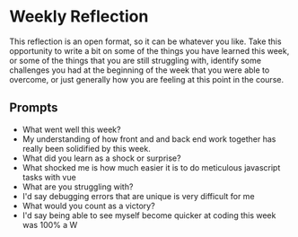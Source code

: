 # Weekly Reflection
This reflection is an open format, so it can be whatever you like. Take this opportunity to write a bit on some of the things you have learned this week, or some of the things that you are still struggling with, identify some challenges you had at the beginning of the week that you were able to overcome, or just generally how you are feeling at this point in the course.

## Prompts
- What went well this week?
- My understanding of how front and and back end work together has really been solidified by this week.
- What did you learn as a shock or surprise?
- What shocked me is how much easier it is to do meticulous javascript tasks with vue
- What are you struggling with?
- I'd say debugging errors that are unique is very difficult for me 
- What would you count as a victory?
- I'd say being able to see myself become quicker at coding this week was 100% a W